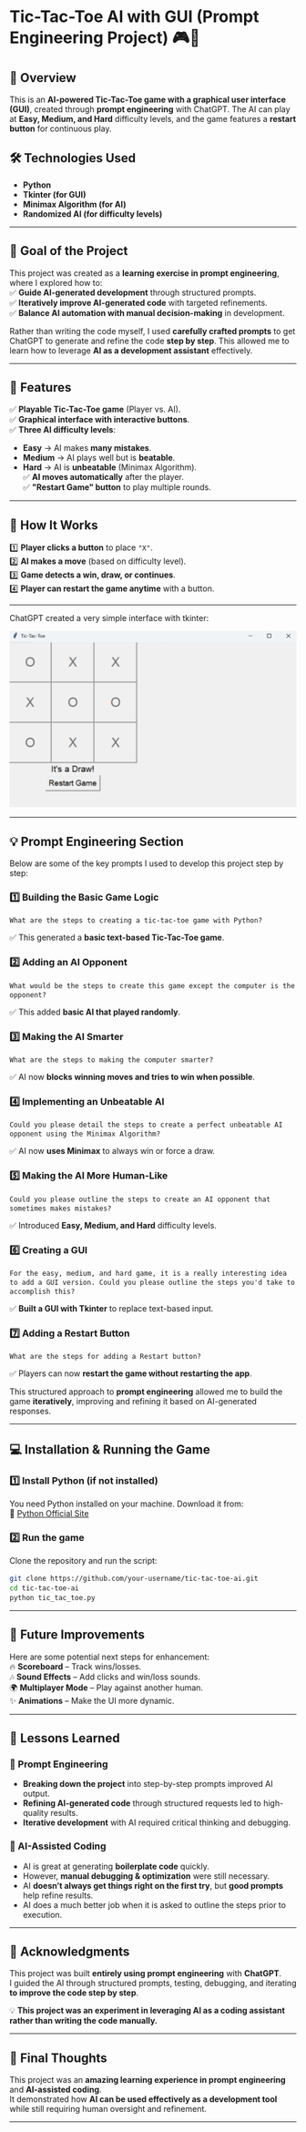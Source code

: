 # **Tic-Tac-Toe AI with GUI (Prompt Engineering Project) 🎮🤖**

## **📌 Overview**  
This is an **AI-powered Tic-Tac-Toe game with a graphical user interface (GUI)**, created through **prompt engineering** with ChatGPT. The AI can play at **Easy, Medium, and Hard** difficulty levels, and the game features a **restart button** for continuous play.  

## **🛠️ Technologies Used**
- **Python**
- **Tkinter (for GUI)**
- **Minimax Algorithm (for AI)**
- **Randomized AI (for difficulty levels)**  

---

## **🎯 Goal of the Project**  
This project was created as a **learning exercise in prompt engineering**, where I explored how to:  
✅ **Guide AI-generated development** through structured prompts.  
✅ **Iteratively improve AI-generated code** with targeted refinements.  
✅ **Balance AI automation with manual decision-making** in development.  

Rather than writing the code myself, I used **carefully crafted prompts** to get ChatGPT to generate and refine the code **step by step**. This allowed me to learn how to leverage **AI as a development assistant** effectively.

---

## **🚀 Features**  
✅ **Playable Tic-Tac-Toe game** (Player vs. AI).  
✅ **Graphical interface with interactive buttons**.  
✅ **Three AI difficulty levels**:  
   - **Easy** → AI makes **many mistakes**.  
   - **Medium** → AI plays well but is **beatable**.  
   - **Hard** → AI is **unbeatable** (Minimax Algorithm).  
✅ **AI moves automatically** after the player.  
✅ **"Restart Game" button** to play multiple rounds.  

---

## **🎨 How It Works**  
1️⃣ **Player clicks a button** to place `"X"`.  
2️⃣ **AI makes a move** (based on difficulty level).  
3️⃣ **Game detects a win, draw, or continues**.  
4️⃣ **Player can restart the game anytime** with a button.  

---
 

ChatGPT created a very simple interface with tkinter:  

![Tic-Tac-Toe Screenshot](https://raw.githubusercontent.com/l-white/prompt-game/main/images/game-with-tkinter.png)


---

## **💡 Prompt Engineering Section**  
Below are some of the key prompts I used to develop this project step by step:

### **1️⃣ Building the Basic Game Logic**  
```plaintext
What are the steps to creating a tic-tac-toe game with Python?
```
✅ This generated a **basic text-based Tic-Tac-Toe game**.

### **2️⃣ Adding an AI Opponent**  
```plaintext
What would be the steps to create this game except the computer is the opponent?
```
✅ This added **basic AI that played randomly**.

### **3️⃣ Making the AI Smarter**  
```plaintext
What are the steps to making the computer smarter?
```
✅ AI now **blocks winning moves and tries to win when possible**.

### **4️⃣ Implementing an Unbeatable AI**  
```plaintext
Could you please detail the steps to create a perfect unbeatable AI opponent using the Minimax Algorithm?
```
✅ AI now **uses Minimax** to always win or force a draw.

### **5️⃣ Making the AI More Human-Like**  
```plaintext
Could you please outline the steps to create an AI opponent that sometimes makes mistakes?
```
✅ Introduced **Easy, Medium, and Hard** difficulty levels.

### **6️⃣ Creating a GUI**  
```plaintext
For the easy, medium, and hard game, it is a really interesting idea to add a GUI version. Could you please outline the steps you'd take to accomplish this?
```
✅ **Built a GUI with Tkinter** to replace text-based input.

### **7️⃣ Adding a Restart Button**  
```plaintext
What are the steps for adding a Restart button?
```
✅ Players can now **restart the game without restarting the app**.

This structured approach to **prompt engineering** allowed me to build the game **iteratively**, improving and refining it based on AI-generated responses.

---

## **💻 Installation & Running the Game**  
### **1️⃣ Install Python (if not installed)**  
You need Python installed on your machine. Download it from:  
🔗 [Python Official Site](https://www.python.org/downloads/)

### **2️⃣ Run the game**  
Clone the repository and run the script:  
```bash
git clone https://github.com/your-username/tic-tac-toe-ai.git
cd tic-tac-toe-ai
python tic_tac_toe.py
```

---

## **🔮 Future Improvements**  
Here are some potential next steps for enhancement:  
🔥 **Scoreboard** – Track wins/losses.  
🎶 **Sound Effects** – Add clicks and win/loss sounds.  
🌍 **Multiplayer Mode** – Play against another human.  
✨ **Animations** – Make the UI more dynamic.  

---

## **📖 Lessons Learned**  
### **🔹 Prompt Engineering**  
- **Breaking down the project** into step-by-step prompts improved AI output.  
- **Refining AI-generated code** through structured requests led to high-quality results.  
- **Iterative development** with AI required critical thinking and debugging.  

### **🔹 AI-Assisted Coding**  
- AI is great at generating **boilerplate code** quickly.  
- However, **manual debugging & optimization** were still necessary.  
- AI **doesn’t always get things right on the first try**, but **good prompts** help refine results.  
- AI does a much better job when it is asked to outline the steps prior to execution.

---

## **📝 Acknowledgments**  
This project was built **entirely using prompt engineering** with **ChatGPT**.  
I guided the AI through structured prompts, testing, debugging, and iterating **to improve the code step by step**.  

💡 **This project was an experiment in leveraging AI as a coding assistant rather than writing the code manually.**  

---

## **🎯 Final Thoughts**  
This project was an **amazing learning experience in prompt engineering** and **AI-assisted coding**.  
It demonstrated how **AI can be used effectively as a development tool** while still requiring human oversight and refinement.

---

